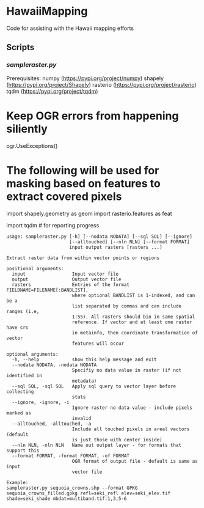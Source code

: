 # HawaiiMapping
Code for assisting with the Hawaii mapping efforts

## Scripts
### _sampleraster.py_
Prerequisites: 
numpy (https://pypi.org/project/numpy)
shapely (https://pypi.org/project/Shapely)
rasterio (https://pypi.org/project/rasterio)
tqdm (https://pypi.org/project/tqdm)

# Keep OGR errors from happening siliently
ogr.UseExceptions()

# The following will be used for masking based on features to extract covered pixels
import shapely.geometry as geom
import rasterio.features as feat

import tqdm # for reporting progress
```
usage: sampleraster.py [-h] [--nodata NODATA] [--sql SQL] [--ignore]
                       [--alltouched] [--nln NLN] [--format FORMAT]
                       input output rasters [rasters ...]

Extract raster data from within vector points or regions

positional arguments:
  input                 Input vector file
  output                Output vector file
  rasters               Entries of the format FIELDNAME=FILENAME[:BANDLIST],
                        where optional BANDLIST is 1-indexed, and can be a
                        list separated by commas and can include ranges (i.e,
                        1:55). All rasters should bin in same spatial
                        reference. If vector and at least one raster have crs
                        in metainfo, then coordinate transformation of vector
                        features will occur

optional arguments:
  -h, --help            show this help message and exit
  --nodata NODATA, -nodata NODATA
                        Specifiy no data value in raster (if not identified in
                        metadata)
  --sql SQL, -sql SQL   Apply sql query to vector layer before collecting
                        stats
  --ignore, -ignore, -i
                        Ignore raster no data value - include pixels marked as
                        invalid
  --alltouched, -alltouched, -a
                        Include all touched pixels in areal vectors (default
                        is just those with center inside)
  --nln NLN, -nln NLN   Name out output layer - for formats that support this
  --format FORMAT, -format FORMAT, -of FORMAT
                        OGR format of output file - default is same as input
                        vector file

Example:
sampleraster.py sequoia_crowns.shp --format GPKG sequoia_crowns_filled.gpkg refl=seki_refl elev=seki_elev.tif shade=seki_shade mbdat=multiband.tif:1,3,5-6

